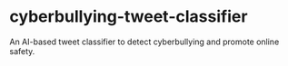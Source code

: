 # cyberbullying-tweet-classifier
An AI-based tweet classifier to detect cyberbullying and promote online safety.
